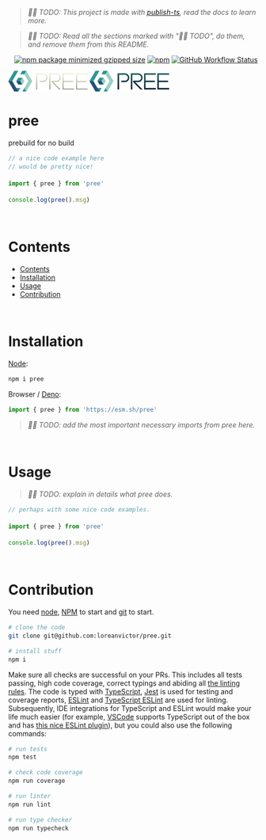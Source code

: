 > _👷🏽 TODO: This project is made with [publish-ts](https://github.com/trcps/publish-ts), read the docs to learn more._

> _👷🏽 TODO: Read all the sections marked with "👷🏽 TODO", do them, and remove them from this README._

<div align="right">

[![npm package minimized gzipped size](https://img.shields.io/bundlejs/size/pree?style=flat-square&label=%20&color=black)](https://bundlejs.com/?q=pree)
[![npm](https://img.shields.io/npm/v/pree?color=black&label=&style=flat-square)](https://www.npmjs.com/package/pree)
[![GitHub Workflow Status](https://img.shields.io/github/actions/workflow/status/loreanvictor/pree/coverage.yml?label=&style=flat-square)](https://github.com/loreanvictor/pree/actions/workflows/coverage.yml)

</div>

<img src="./logo-dark.svg#gh-dark-mode-only" height="42px"/>
<img src="./logo-light.svg#gh-light-mode-only" height="42px"/>

# pree

prebuild for no build

```js
// a nice code example here
// would be pretty nice!

import { pree } from 'pree'

console.log(pree().msg)
```

<br>

# Contents

- [Contents](#contents)
- [Installation](#installation)
- [Usage](#usage)
- [Contribution](#contribution)

<br>

# Installation

[Node](https://nodejs.org/en/):

```bash
npm i pree
```

Browser / [Deno](https://deno.land):

```js
import { pree } from 'https://esm.sh/pree'
```
> _👷🏽 TODO: add the most important necessary imports from pree here._

<br>

# Usage

> _👷🏽 TODO: explain in details what pree does._

```js
// perhaps with some nice code examples.

import { pree } from 'pree'

console.log(pree().msg)
```

<br>

# Contribution

You need [node](https://nodejs.org/en/), [NPM](https://www.npmjs.com) to start and [git](https://git-scm.com) to start.

```bash
# clone the code
git clone git@github.com:loreanvictor/pree.git
```
```bash
# install stuff
npm i
```

Make sure all checks are successful on your PRs. This includes all tests passing, high code coverage, correct typings and abiding all [the linting rules](https://github.com/loreanvictor/pree/blob/main/.eslintrc). The code is typed with [TypeScript](https://www.typescriptlang.org), [Jest](https://jestjs.io) is used for testing and coverage reports, [ESLint](https://eslint.org) and [TypeScript ESLint](https://typescript-eslint.io) are used for linting. Subsequently, IDE integrations for TypeScript and ESLint would make your life much easier (for example, [VSCode](https://code.visualstudio.com) supports TypeScript out of the box and has [this nice ESLint plugin](https://marketplace.visualstudio.com/items?itemName=dbaeumer.vscode-eslint)), but you could also use the following commands:

```bash
# run tests
npm test
```
```bash
# check code coverage
npm run coverage
```
```bash
# run linter
npm run lint
```
```bash
# run type checker
npm run typecheck
```
